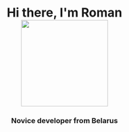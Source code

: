 
<h1 align="center">Hi there, I'm Roman
<div id="header" align="center">
<img src=https://media.giphy.com/media/f1fpMxNfg8GQw/giphy.gif width="200"/>
</div>
<h3 align="center">Novice developer from Belarus</h3>

